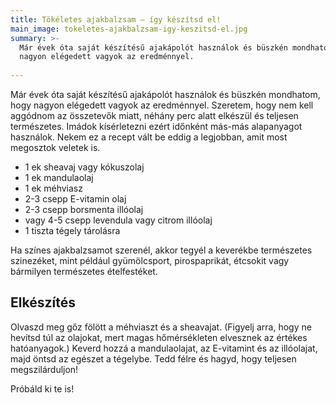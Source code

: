 ```yaml
---
title: Tökéletes ajakbalzsam – így készítsd el!
main_image: tokeletes-ajakbalzsam-igy-keszitsd-el.jpg
summary: >-
  Már évek óta saját készítésű ajakápolót használok és büszkén mondhatom, hogy
  nagyon elégedett vagyok az eredménnyel.
  
---
```


Már évek óta saját készítésű ajakápolót használok és büszkén mondhatom, hogy
nagyon elégedett vagyok az eredménnyel. Szeretem, hogy nem kell aggódnom az
összetevők miatt, néhány perc alatt elkészül és teljesen természetes. Imádok
kísérletezni ezért időnként más-más alapanyagot használok. Nekem ez a recept
vált be eddig a legjobban, amit most megosztok veletek is.

*   1 ek sheavaj vagy kókuszolaj
*   1 ek mandulaolaj
*   1 ek méhviasz
*   2-3 csepp E-vitamin olaj
*   2-3 csepp borsmenta illóolaj
*   vagy 4-5 csepp levendula vagy citrom illóolaj
*   1 tiszta tégely tárolásra

Ha színes ajakbalzsamot szerenél, akkor tegyél a keverékbe természetes
szinezéket, mint például gyümölcsport, pirospaprikát, étcsokit vagy bármilyen
természetes ételfestéket.

## Elkészítés

Olvaszd meg gőz fölött a méhviaszt és a sheavajat. (Figyelj arra, hogy ne
hevítsd túl az olajokat, mert magas hőmérsékleten elvesznek az értékes
hatóanyagok.) Keverd hozzá a mandulaolajat, az E-vitamint és az illóolajat, majd
öntsd az egészet a tégelybe. Tedd félre és hagyd, hogy teljesen megszilárduljon!

Próbáld ki te is!


